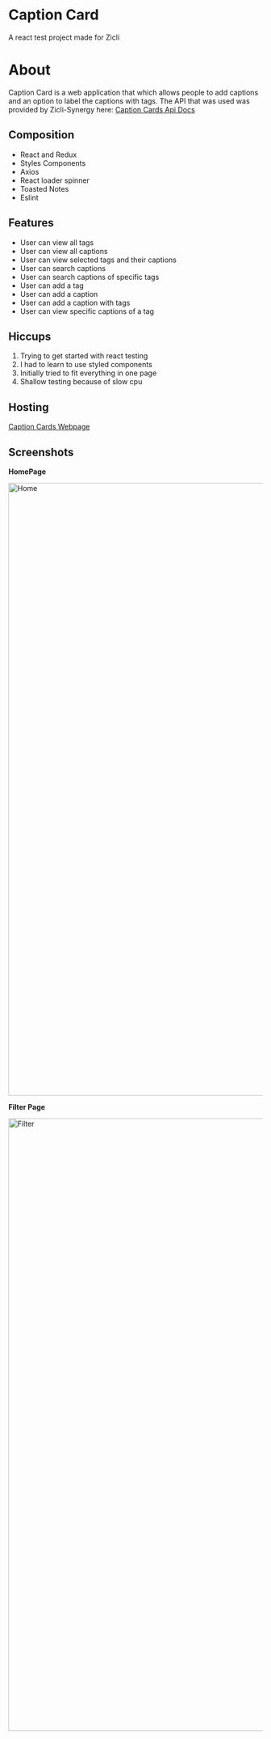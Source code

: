 # Caption Card

A react test project made for Zicli

# About

Caption Card is a web application that which allows people to add captions and an option to label the captions with tags. The API that was used was provided by Zicli-Synergy here:
[Caption Cards Api Docs](https://documenter.getpostman.com/view/7988284/SzKTvysQ?version=latest)

## Composition

- React and Redux
- Styles Components
- Axios
- React loader spinner
- Toasted Notes
- Eslint

## Features

- User can view all tags
- User can view all captions
- User can view selected tags and their captions
- User can search captions
- User can search captions of specific tags
- User can add a tag
- User can add a caption
- User can add a caption with tags
- User can view specific captions of a tag

## Hiccups

1. Trying to get started with react testing
2. I had to learn to use styled components
3. Initially tried to fit everything in one page
4. Shallow testing because of slow cpu

## Hosting

[Caption Cards Webpage](https://captioncardsbylancer.netlify.com/)

## Screenshots

**HomePage**

<img width="1212" alt="Home" src="https://res.cloudinary.com/dtyrfo0fx/image/upload/v1582734471/caption%20cards/caption.png">

**Filter Page**

<img width="1212" alt="Filter" src="https://res.cloudinary.com/dtyrfo0fx/image/upload/v1582734471/caption%20cards/Caption2.png">
